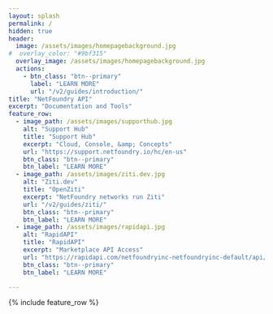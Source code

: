 ```yaml
---
layout: splash
permalink: /
hidden: true
header:
  image: /assets/images/homepagebackground.jpg
#  overlay_color: "#9bf315"
  overlay_image: /assets/images/homepagebackground.jpg
  actions:
    - btn_class: "btn--primary"
      label: "LEARN MORE"
      url: "/v2/guides/introduction/"
title: "NetFoundry API"
excerpt: "Documentation and Tools"
feature_row:
  - image_path: /assets/images/supporthub.jpg
    alt: "Support Hub"
    title: "Support Hub"
    excerpt: "Cloud, Console, &amp; Concepts"
    url: "https://support.netfoundry.io/hc/en-us"
    btn_class: "btn--primary"
    btn_label: "LEARN MORE"
  - image_path: /assets/images/ziti.dev.jpg
    alt: "Ziti.dev"
    title: "OpenZiti"
    excerpt: "NetFoundry networks run Ziti"
    url: "/v2/guides/ziti/"
    btn_class: "btn--primary"
    btn_label: "LEARN MORE"
  - image_path: /assets/images/rapidapi.jpg
    alt: "RapidAPI"
    title: "RapidAPI"
    excerpt: "Marketplace API Access"
    url: "https://rapidapi.com/netfoundryinc-netfoundryinc-default/api/netfoundry-programmable-zero-trust-connectivity"
    btn_class: "btn--primary"
    btn_label: "LEARN MORE"

---
```


{% include feature_row %}
